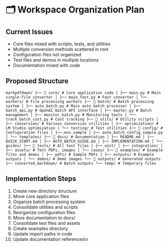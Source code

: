 # 🗂️ Workspace Organization Plan

## Current Issues

- Core files mixed with scripts, tests, and utilities
- Multiple conversion methods scattered in root
- Configuration files not organized
- Test files and demos in multiple locations
- Documentation mixed with code

## Proposed Structure

`
markpdfdown/
├── 📁 core/ # Core application code
│ ├── main.py # Main single-file converter
│ ├── main_fast.py # Fast converter
│ └── workers/ # File processing workers
├── 📁 batch/ # Batch processing system
│ ├── auto_batch.py # Main auto batch processor
│ ├── batch_api.py # OpenAI Batch API interface
│ ├── master.py # Batch management
│ ├── monitor_batch.py # Monitoring tools
│ └── track_batch_cost.py # Cost tracking
├── 📁 utils/ # Utility scripts
│ ├── conversion/ # Various conversion utilities
│ ├── optimization/ # LM Studio optimization
│ └── testing/ # Test utilities
├── 📁 config/ # Configuration files
│ ├──.env.sample
│ ├── auto_batch_config_sample.py
│ └── templates/
├── 📁 docs/ # Documentation
│ ├── README.md
│ ├── QUICK_START.md
│ ├── AUTO_BATCH_GUIDE.md
│ ├── IMPLEMENTATION.md
│ └── guides/
├── 📁 tests/ # All test files
│ ├── unit/
│ ├── integration/
│ ├── assets/ # Test PDFs, images
│ └── cases/
├── 📁 examples/ # Example files and demos
│ ├── pdfs/ # Sample PDFs
│ ├── outputs/ # Example outputs
│ └── demos/ # Demo images
└── 📁 outputs/ # Generated outputs
 ├── converted_markdown/ # Batch outputs
 └── temp/ # Temporary files
`

## Implementation Steps

1. Create new directory structure
2. Move core application files
3. Organize batch processing system
4. Consolidate utilities and scripts
5. Reorganize configuration files
6. Move documentation to docs/
7. Consolidate test files and assets
8. Create examples directory
9. Update import paths in code
10. Update documentation references\n
